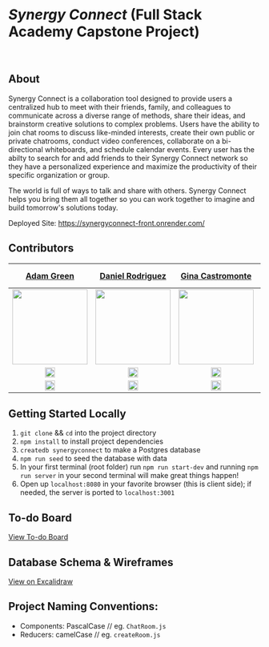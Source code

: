 # _Synergy Connect_ (Full Stack Academy Capstone Project)
</br>

## About

Synergy Connect is a collaboration tool designed to provide users a centralized hub to meet with their friends, family, and colleagues to communicate across a diverse range of methods, share their ideas, and brainstorm creative solutions to complex problems.  Users have the ability to join chat rooms to discuss like-minded interests, create their own public or private chatrooms, conduct video conferences, collaborate on a bi-directional whiteboards, and schedule calendar events.  Every user has the abilty to search for and add friends to their Synergy Connect network so they have a personalized experience and maximize the productivity of their specific organization or group.  

The world is full of ways to talk and share with others.  Synergy Connect helps you bring them all together so you can work together to imagine and build tomorrow's solutions today.

Deployed Site:  https://synergyconnect-front.onrender.com/ 


                
## Contributors

|                                                     [Adam Green](https://www.linkedin.com/in/agreen01/)                                                     |                                                   [Daniel Rodriguez](https://www.linkedin.com/in/daniel-a-rodriguez-/)                                                    |                                               [Gina Castromonte](https://www.linkedin.com/in/GinaCastromonte)                                               |                                                    [Jovan Stosic](https://www.linkedin.com/in/jovanstosic12/)                                                     |                                               [Keith Russell](https://www.linkedin.com/in/keith-g-russell/)                                               |                                                      [Olorunfemi Bamgbose](https://www.linkedin.com/in/olorunfemi-bamgbose/)                                                     |
| :----------------------------------------------------------------------------------------------------------------------------------------------------------------: | :----------------------------------------------------------------------------------------------------------------------------------------------------------------: | :----------------------------------------------------------------------------------------------------------------------------------------------------------------: | :-------------------------------------------------------------------------------------------------------------------------------------------------------------: | :----------------------------------------------------------------------------------------------------------------------------------------------------------------: | :-------------------------------------------------------------------------------------------------------------------------------------------------------------: |
| [<img src="https://github.com/team-fun/SynergyConnect/assets/124797284/7ad0763d-cfab-47d4-ac31-ecb58da3bb9e" width = "150" />](https://github.com/agreen8911) | [<img src="https://github.com/team-fun/SynergyConnect/assets/124797284/a59480d9-c159-4b2f-95d9-3358f9475101" width = "150" />](https://github.com/D-A-Rod) | [<img src="https://github.com/team-fun/SynergyConnect/assets/124797284/d5167ae9-1570-49f7-bfa5-df34b6d9facf" width = "150" />](https://github.com/GinaCastromonte) | [<img src="https://github.com/team-fun/SynergyConnect/assets/124797284/4064f9d9-d843-4330-8418-84eeff053bc3" width = "150" />](https://github.com/Jovans55) | [<img src="https://github.com/team-fun/SynergyConnect/assets/124797284/ed971719-695b-4980-8cf5-572d60f0981b" width = "150" />](https://github.com/kgr718) | [<img src="https://github.com/team-fun/SynergyConnect/assets/124797284/40a59095-21a0-4472-b69f-740c3f6bda6f" width = "150" />](https://github.com/Obamg3017) |
|   [<img src="https://user-images.githubusercontent.com/36062933/108450440-38656600-7233-11eb-9ed0-34ecedcae435.png" width="20"> ](https://github.com/NedBrennan)   |   [<img src="https://user-images.githubusercontent.com/36062933/108450440-38656600-7233-11eb-9ed0-34ecedcae435.png" width="20"> ](https://github.com/D-A-Rod)    |   [<img src="https://user-images.githubusercontent.com/36062933/108450440-38656600-7233-11eb-9ed0-34ecedcae435.png" width="20"> ](https://github.com/GinaCastromonte)    |   [<img src="https://user-images.githubusercontent.com/36062933/108450440-38656600-7233-11eb-9ed0-34ecedcae435.png" width="20"> ](https://github.com/Jovans55) | [<img src="https://user-images.githubusercontent.com/36062933/108450440-38656600-7233-11eb-9ed0-34ecedcae435.png" width="20"> ](https://github.com/kgr718)    |   [<img src="https://user-images.githubusercontent.com/36062933/108450440-38656600-7233-11eb-9ed0-34ecedcae435.png" width="20"> ](https://github.com/Obamg3017)    |
|                  [ <img src="https://static.licdn.com/sc/h/al2o9zrvru7aqj8e1x2rzsrca" width="20"> ](https://www.linkedin.com/in/agreen01/)                   |                [ <img src="https://static.licdn.com/sc/h/al2o9zrvru7aqj8e1x2rzsrca" width="20"> ](https://www.linkedin.com/in/daniel-a-rodriguez-/)                |              [ <img src="https://static.licdn.com/sc/h/al2o9zrvru7aqj8e1x2rzsrca" width="20"> ](https://www.linkedin.com/in/GinaCastromonte)              |                  [ <img src="https://static.licdn.com/sc/h/al2o9zrvru7aqj8e1x2rzsrca" width="20"> ](https://www.linkedin.com/in/jovanstosic12/)                   |            [ <img src="https://static.licdn.com/sc/h/al2o9zrvru7aqj8e1x2rzsrca" width="20"> ](https://www.linkedin.com/in/keith-g-russell/)              |                  [ <img src="https://static.licdn.com/sc/h/al2o9zrvru7aqj8e1x2rzsrca" width="20"> ](https://www.linkedin.com/in/olorunfemi-bamgbose/)                   |

## Getting Started Locally

1.  `git clone` && `cd` into the project directory
1.  `npm install` to install project dependencies
1.  `createdb synergyconnect` to make a Postgres database
1.  `npm run seed` to seed the database with data
1.  In your first terminal (root folder) run `npm run start-dev` and running `npm run server` in your second terminal will make great things happen!
1.  Open up `localhost:8080` in your favorite browser (this is client side); if needed, the server is ported to `localhost:3001`

## To-do Board

[View To-do Board](https://github.com/orgs/team-fun/projects/2)

## Database Schema & Wireframes
[View on Excalidraw](https://excalidraw.com/#json=NZu5KIhMjJyBCj9AB2TMt,WxKRQdtulVTXTu9hOUGr0w)

## Project Naming Conventions:

* Components: PascalCase // eg. `ChatRoom.js`
* Reducers: camelCase // eg. `createRoom.js`






